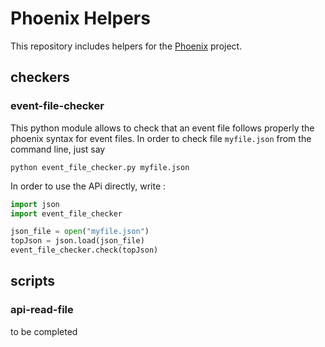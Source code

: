 # Phoenix Helpers

This repository includes helpers for the [Phoenix](https://github.com/HSF/phoenix) project.

## checkers

### event-file-checker

This python module allows to check that an event file follows properly the phoenix syntax for event files.
In order to check file `myfile.json` from the command line, just say
```
python event_file_checker.py myfile.json
```

In order to use the APi directly, write :
```python
import json
import event_file_checker

json_file = open("myfile.json")
topJson = json.load(json_file)
event_file_checker.check(topJson)
```

## scripts

### api-read-file

to be completed
